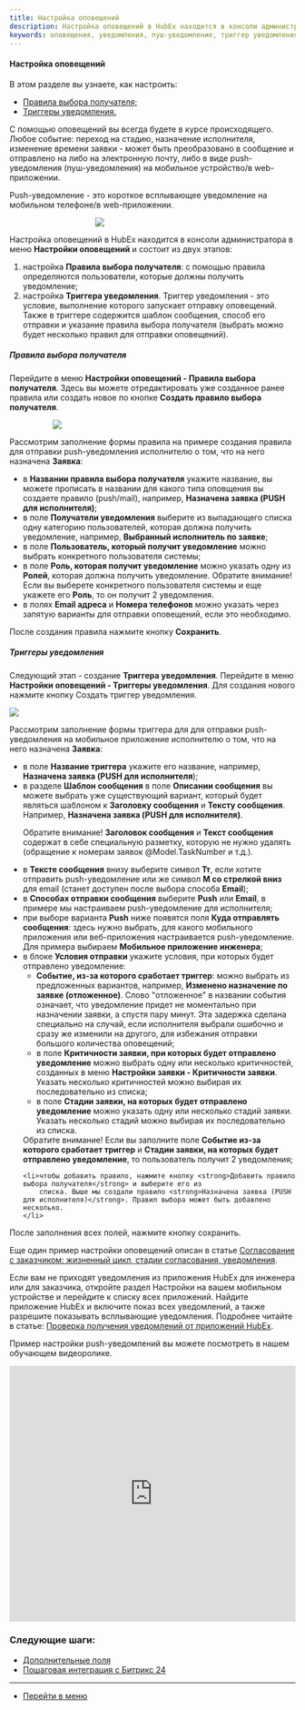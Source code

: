 ```yaml
---
title: Настройка оповещений
description: Настройка оповещений в HubEx находится в консоли администратора в меню Настройки оповещений и состоит из двух этапов. Настройки Правила выбора получателя, с помощью котрого определяются пользователи для получения уведомления. И настройки Триггера уведомления - специального условия, выполнение которого запускает отправку оповещений. Также в триггере содержится шаблон сообщения, способ его отправки и указание правила выбора получателя.
keywords: оповещения, уведомления, пуш-уведомление, триггер уведомления, hubex, хабекс, хубекс, хабикс
---
```



#### Настройка оповещений
В этом разделе вы узнаете, как настроить:
<html>
<meta charset="utf-8">
<ul>
    <li><a href="#rule">Правила выбора получателя;</a></li>
    <li><a href="#notiftrig">Триггеры уведомления.</a></li>
</ul>
</html>
<body>

<p>С помощью оповещений вы всегда будете в курсе происходящего. Любое событие: переход на стадию, назначение
    исполнителя,
    изменение времени заявки - может быть преобразовано в сообщение и отправлено на либо на электронную почту, либо в
    виде
    push-уведомления (пуш-уведомления) на мобильное устройство/в web-приложении.</p>
<p>Push-уведомление - это короткое всплывающее уведомление на мобильном телефоне/в web-приложении. </p>
<div>
    <img style="margin: 0 auto; display: block; max-width: 40%;"
         src="/attachments/images/FAQ/ADMIN/Notifications/Push.jpg"/>
</div>

<p>Настройка оповещений в HubEx находится в консоли администратора в меню <strong>Настройки оповещений</strong> и состоит из двух
    этапов:</p>
<ol>
    <li>настройка <strong id="#rule">Правила выбора получателя</strong>: с помощью правила определяются пользователи,
        которые должны получить
        уведомление;
    </li>
    <li>настройка <strong id="#notiftrig">Триггера уведомления</strong>. Триггер уведомления - это условие, выполнение
        которого запускает отправку
        оповещений. Также в триггере содержится шаблон сообщения, способ его отправки и указание правила выбора
        получателя (выбрать можно будет несколько правил для отправки оповещений).
    </li>
</ol>

<h5 id="rule">Правила выбора получателя</h5>
<p>Перейдите в меню <strong>Настройки оповещений - Правила выбора получателя</strong>. Здесь вы можете отредактировать уже созданное
    ранее правила или создать новое по кнопке <strong>Создать правило выбора получателя</strong>. </p>
<div>
    <img style="margin: 0 auto; display: block; max-width: 70%;"
         src="/attachments/images/FAQ/ADMIN/Notifications/Rule.jpg"/>
</div>
<p>Рассмотрим заполнение формы правила на примере создания правила для отправки push-уведомления исполнителю о том, что
    на него назначена <strong>Заявка</strong>:</p>
<ul>
    <li>в <strong>Названии правила выбора получателя</strong> укажите название, вы можете прописать в названии для какого типа оповщения
        вы создаете правило (push/mail), например, <strong>Назначена заявка (PUSH для исполнителя)</strong>;
    </li>
    <li>в поле <strong>Получатели уведомления</strong> выберите из выпадающего списка одну категорию пользователей, которая должна
        получить уведомление, например, <strong>Выбранный исполнитель по заявке</strong>;
    </li>
    <li>в поле <strong>Пользователь, который получит уведомление</strong> можно выбрать конкретного пользователя системы;</li>
    <li>в поле <strong>Роль, которая получит уведомление</strong> можно указать одну из <strong>Ролей</strong>, которая должна получить уведомление.
        Обратите внимание! Если вы выберете конкретного пользователя системы и еще укажете его <strong>Роль</strong>, то он
        получит 2 уведомления.
    </li>
    <li>в полях <strong>Email адреса</strong> и <strong>Номера телефонов</strong> можно указать через запятую варианты для отправки оповещений, если это
        необходимо.
    </li>

</ul>
<p>После создания правила нажмите кнопку <strong>Сохранить</strong>.</p>


<h5 id="notiftrig">Триггеры уведомления</h5>

<p>Следующий этап - создание <strong>Триггера уведомления</strong>. Перейдите в меню <strong>Настройки оповещений - Триггеры уведомления</strong>. Для
    создания нового нажмите кнопку Создать триггер уведомления.</p>
<div>
    <img style="margin: 0 auto; display: block; max-width: 100%;"
         src="/attachments/images/FAQ/ADMIN/Notifications/Trigger.jpg"/>
</div>
<p>Рассмотрим заполнение формы триггера для для отправки push-уведомления на мобильное приложение исполнителю о том, что
    на него назначена <strong>Заявка</strong>:</p>

<ul>
    <li>в поле <strong>Название триггера</strong> укажите его название, например, <strong>Назначена заявка (PUSH для исполнителя</strong>);</li>
    <li>в разделе <strong>Шаблон сообщения</strong> в поле <strong>Описании сообщения</strong> вы можете выбрать уже
        существующий вариант, который будет являться шаблоном к <strong>Заголовку сообщения</strong> и <strong>Тексту
            сообщения</strong>. Например, <strong>Назначена заявка (PUSH для исполнителя)</strong>.
        <p>Обратите внимание! <strong>Заголовок сообщения</strong> и <strong>Текст сообщения</strong> содержат в себе специальную разметку, которую не
            нужно удалять (обращение к
            номерам заявок @Model.TaskNumber и т.д.).</p>
    </li>
   <!-- <img src="/attachments/images/FAQ/ADMIN/Notifications/TT.jpg" align="left" width="18" height="16"/>-->
    <li>в <strong>Тексте сообщения</strong> внизу выберите символ  <strong>Тт</strong>, если хотите отправить push-уведомление или же символ <strong>M со стрелкой
        вниз</strong> для email (станет доступен после выбора способа <strong>Email</strong>);
    </li>
    <li>в <strong>Способах отправки сообщения</strong> выберите <strong>Push</strong> или <strong>Email</strong>, в примере мы настраиваем push-уведомление для
        исполнителя;
    </li>
    <li>при выборе варианта <strong>Push</strong> ниже появятся поля <strong>Куда отправлять сообщения</strong>: здесь нужно выбрать, для какого
        мобильного приложения или веб-приложения настраивается push-уведомление. Для примера выбираем <strong>Мобильное
        приложение инженера</strong>;
    </li>
    <li>в блоке <strong>Условия отправки</strong> укажите условия, при которых будет отправлено
        уведомление:
        <ul>
            <li><strong>Событие, из-за которого сработает триггер</strong>: можно выбрать из предложенных вариантов, например,
                <strong>Изменено назначение по заявке (отложенное)</strong>. Слово "отложенное" в названии события означает, что
                уведомление придет не моментально при назначении заявки, а спустя пару минут. Эта задержка сделана
                специально на случай, если исполнителя выбрали ошибочно и сразу же изменили на другого, для избежания
                отправки большого количества оповещений;
            </li>
            <li>в поле <strong>Критичности заявки, при которых будет отправлено уведомление</strong> можно выбрать одну или несколько
                критичностей, созданных в меню <strong>Настройки заявки - Критичности заявки</strong>. Указать несколько критичностей
                можно выбирая их последовательно из списка;
            </li>
            <li>в поле <strong>Стадии заявки, на которых будет отправлено уведомление</strong> можно указать одну или несколько стадий
                заявки. Указать несколько стадий можно выбирая их последовательно из списка.
            </li>
        </ul>
        Обратите внимание! Если вы заполните поле <strong>Событие из-за которого сработает триггер</strong> и
        <strong>Стадии заявки, на которых будет отправлено уведомление</strong>, то пользователь получит 2 уведомления;
    </li>

    <li>чтобы добавить правило, нажмите кнопку <strong>Добавить правило выбора получателя</strong> и выберите его из
        списка. Выше мы создали правило <strong>Назначена заявка (PUSH для исполнителя)</strong>. Правил выбора может быть добавлено несколько.
    </li>
</ul>

<p>После заполнения всех полей, нажмите кнопку сохранить.</p>

<p>Еще один пример настройки оповещений описан в статье <a href="https://wiki.hubex.ru/docs/FAQ/RU/admin/CustomerAgreement.html">Согласование с заказчиком: жизненный цикл, стадии согласования, уведомления</a>.</p>

<p>Если вам не приходят уведомления из приложения HubEx для инженера или для заказчика, откройте раздел Настройки на вашем мобильном устройстве и перейдите к списку всех приложений. Найдите приложение HubEx и включите показ всех уведомлений, а также разрешите показывать всплывающие уведомления. Подробнее читайте в статье: <a href="https://wiki.hubex.ru/docs/FAQ/RU/user/HowToNotificationsToMobile.html">Проверка получения уведомлений от приложений HubEx</a>.
</p>


<p>Пример настройки push-уведомлений вы можете посмотреть в нашем обучающем видеоролике.</p>
<iframe src="https://www.youtube.com/embed/93iMHUnSK94" width="100%" height="450px" frameborder="0"
        allowfullscreen="allowfullscreen"></iframe>
</body>

### Следующие шаги:
- [Дополнительные поля](./TicketAttribute.md)
- [Пошаговая интеграция с Битрикс 24](./Integration.md)


____
- [Перейти в меню](http://wiki.hubex.ru)
